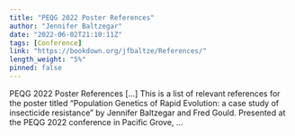 ```yaml
---
title: "PEQG 2022 Poster References"
author: "Jennifer Baltzegar"
date: "2022-06-02T21:10:11Z"
tags: [Conference]
link: "https://bookdown.org/jfbaltze/References/"
length_weight: "5%"
pinned: false
---
```


PEQG 2022 Poster References [...] This is a list of relevant references for the poster titled “Population Genetics of Rapid Evolution: a case study of insecticide resistance” by Jennifer Baltzegar and Fred Gould. Presented at the PEQG 2022 conference in Pacific Grove, ...
